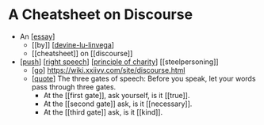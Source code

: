 # A Cheatsheet on Discourse

- An [[essay]]
  - [[by]] [[devine-lu-linvega]]
  - [[cheatsheet]] on [[discourse]]
- [[push]] [[right speech]] [[principle of charity]] [[steelpersoning]]
  - [[go]] https://wiki.xxiivv.com/site/discourse.html
  - [[quote]] The three gates of speech: Before you speak, let your words pass through three gates.
    - At the [[first gate]], ask yourself, is it [[true]].
    - At the [[second gate]] ask, is it [[necessary]].
    - At the [[third gate]] ask, is it [[kind]].


[//begin]: # "Autogenerated link references for markdown compatibility"
[essay]: essay "Essay"
[devine-lu-linvega]: devine-lu-linvega "Devine Lu Linvega"
[push]: push "Push"
[right speech]: right-speech "Right Speech"
[principle of charity]: principle-of-charity "Principle of Charity"
[go]: go "Go"
[quote]: quote "Quote"
[//end]: # "Autogenerated link references"